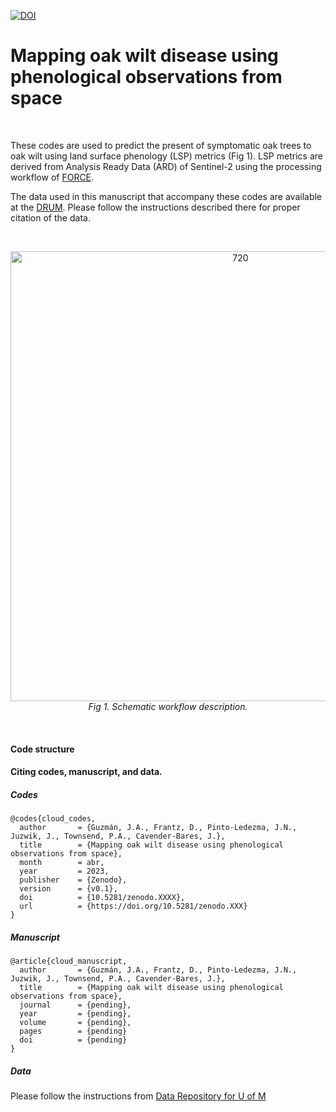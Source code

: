 [![DOI](https://zenodo.org/badge/1.svg)](https://zenodo.org/badge/latestdoi/)

# Mapping oak wilt disease using phenological observations from space

<br />

These codes are used to predict the present of symptomatic oak trees to oak 
wilt using land surface phenology (LSP) metrics (Fig 1). LSP metrics are derived from 
Analysis Ready Data (ARD) of Sentinel-2 using the processing workflow of [FORCE](https://force-eo.readthedocs.io/en/latest/).

The data used in this manuscript that accompany these codes are available at the 
[DRUM](https://doi.org). Please follow the instructions described there for proper 
citation of the data.

<br />

<p align="center">
 <img src="https://github.com/ASCEND-BII/Oak-wilt/blob/main/inst/workflow.png?raw=true" align="center" alt="720" width="720"/>
    <br>
    <em>Fig 1. Schematic workflow description.</em>
</p>

<br />

#### Code structure

#### Citing codes, manuscript, and data.

##### Codes

```
@codes{cloud_codes,
  author       = {Guzmán, J.A., Frantz, D., Pinto-Ledezma, J.N., Juzwik, J., Townsend, P.A., Cavender-Bares, J.},
  title        = {Mapping oak wilt disease using phenological observations from space},
  month        = abr,
  year         = 2023,
  publisher    = {Zenodo},
  version      = {v0.1},
  doi          = {10.5281/zenodo.XXXX},
  url          = {https://doi.org/10.5281/zenodo.XXX}
}

```

##### Manuscript

```
@article{cloud_manuscript,
  author       = {Guzmán, J.A., Frantz, D., Pinto-Ledezma, J.N., Juzwik, J., Townsend, P.A., Cavender-Bares, J.},
  title        = {Mapping oak wilt disease using phenological observations from space},
  journal      = {pending},
  year         = {pending},
  volume       = {pending},
  pages        = {pending}
  doi          = {pending}
}

```

##### Data

Please follow the instructions from [Data Repository for U of M](https://doi.org)

